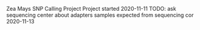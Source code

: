 Zea Mays SNP Calling Project
Project started 2020-11-11
TODO: ask sequencing center about adapters
samples expected from sequencing cor 2020-11-13
